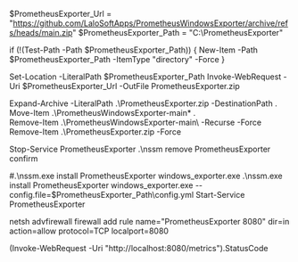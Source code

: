$PrometheusExporter_Url = "https://github.com/LaloSoftApps/PrometheusWindowsExporter/archive/refs/heads/main.zip" 
$PrometheusExporter_Path = "C:\PrometheusExporter"

if (!(Test-Path -Path $PrometheusExporter_Path)) { New-Item -Path $PrometheusExporter_Path -ItemType "directory" -Force }

Set-Location -LiteralPath $PrometheusExporter_Path 
Invoke-WebRequest -Uri $PrometheusExporter_Url -OutFile PrometheusExporter.zip

Expand-Archive -LiteralPath .\PrometheusExporter.zip -DestinationPath .\
Move-Item .\PrometheusWindowsExporter-main\* .\
Remove-Item .\PrometheusWindowsExporter-main\ -Recurse -Force
Remove-Item .\PrometheusExporter.zip -Force


Stop-Service PrometheusExporter 
.\nssm remove PrometheusExporter confirm

#.\nssm.exe install PrometheusExporter windows_exporter.exe 
.\nssm.exe install PrometheusExporter windows_exporter.exe --config.file=$PrometheusExporter_Path\config.yml 
Start-Service PrometheusExporter

netsh advfirewall firewall add rule name="PrometheusExporter 8080" dir=in action=allow protocol=TCP localport=8080

(Invoke-WebRequest -Uri "http://localhost:8080/metrics").StatusCode




